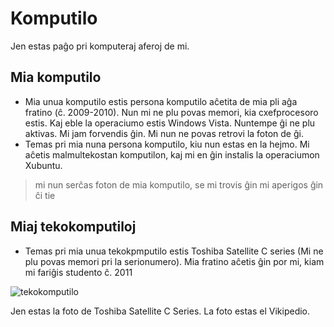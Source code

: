 <link rel="stylesheet" href="stilo.css">  


# Komputilo

Jen estas paĝo pri komputeraj aferoj de mi.

## Mia komputilo

- Mia unua komputilo estis persona komputilo aĉetita de mia pli aĝa fratino (ĉ. 2009-2010). Nun mi ne plu povas memori, kia cxefprocesoro estis. Kaj eble la operaciumo estis Windows Vista. Nuntempe ĝi ne plu aktivas. Mi jam forvendis ĝin. Mi nun ne povas retrovi la foton de ĝi.
- Temas pri mia nuna persona komputilo, kiu nun estas en la hejmo. Mi aĉetis malmultekostan komputilon, kaj mi en ĝin instalis la operaciumon Xubuntu.

> mi nun serĉas foton de mia komputilo, se mi trovis ĝin mi aperigos ĝin ĉi tie

## Miaj tekokomputiloj

- Temas pri mia unua tekokpmputilo estis Toshiba Satellite C series (Mi ne plu povas memori pri la serionumero). Mia fratino aĉetis ĝin por mi, kiam mi fariĝis studento ĉ. 2011

![tekokomputilo](https://upload.wikimedia.org/wikipedia/commons/4/43/Toshiba_Satellite_C650_laptop_-_2013.01.27_%28crop%29.JPG)

Jen estas la foto de Toshiba Satellite C Series. La foto estas el Vikipedio.

